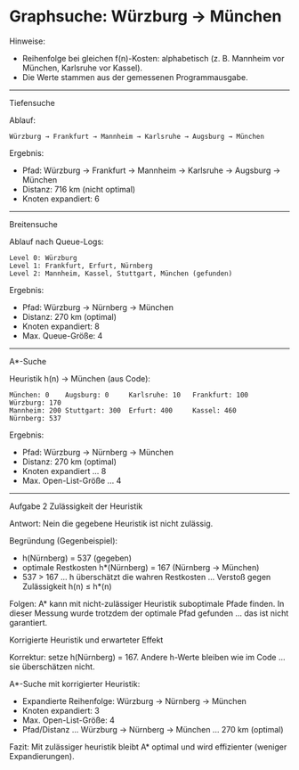 # Graphsuche: Würzburg → München

Hinweise:
- Reihenfolge bei gleichen f(n)-Kosten: alphabetisch (z. B. Mannheim vor München, Karlsruhe vor Kassel).
- Die Werte stammen aus der gemessenen Programmausgabe.

---

Tiefensuche

Ablauf:
```
Würzburg → Frankfurt → Mannheim → Karlsruhe → Augsburg → München
```

Ergebnis:
- Pfad: Würzburg → Frankfurt → Mannheim → Karlsruhe → Augsburg → München
- Distanz: 716 km (nicht optimal)
- Knoten expandiert: 6

---

Breitensuche

Ablauf nach Queue-Logs:
```
Level 0: Würzburg
Level 1: Frankfurt, Erfurt, Nürnberg
Level 2: Mannheim, Kassel, Stuttgart, München (gefunden)
```

Ergebnis:
- Pfad: Würzburg → Nürnberg → München
- Distanz: 270 km (optimal)
- Knoten expandiert: 8
- Max. Queue-Größe: 4

---

A*-Suche

Heuristik h(n) → München (aus Code):
```
München: 0    Augsburg: 0     Karlsruhe: 10   Frankfurt: 100  Würzburg: 170
Mannheim: 200 Stuttgart: 300  Erfurt: 400     Kassel: 460     Nürnberg: 537
```

Ergebnis:
- Pfad: Würzburg → Nürnberg → München
- Distanz: 270 km (optimal)
- Knoten expandiert ... 8
- Max. Open-List-Größe ... 4

---

Aufgabe 2 Zulässigkeit der Heuristik

Antwort: Nein  die gegebene Heuristik ist nicht zulässig.

Begründung (Gegenbeispiel):
- h(Nürnberg) = 537 (gegeben)
- optimale Restkosten h*(Nürnberg) = 167 (Nürnberg → München)
- 537 > 167 ... h überschätzt die wahren Restkosten ... Verstoß gegen Zulässigkeit h(n) ≤ h*(n)

Folgen: A* kann mit nicht-zulässiger Heuristik suboptimale Pfade finden. In dieser Messung wurde trotzdem der optimale Pfad gefunden ... das ist nicht garantiert.

Korrigierte Heuristik und erwarteter Effekt

Korrektur: setze h(Nürnberg) = 167. Andere h-Werte bleiben wie im Code ... sie überschätzen nicht.

A*-Suche mit korrigierter Heuristik:
- Expandierte Reihenfolge: Würzburg → Nürnberg → München
- Knoten expandiert: 3
- Max. Open-List-Größe: 4
- Pfad/Distanz ... Würzburg → Nürnberg → München ... 270 km (optimal)

Fazit: Mit zulässiger heuristik bleibt A* optimal und wird effizienter (weniger Expandierungen).
